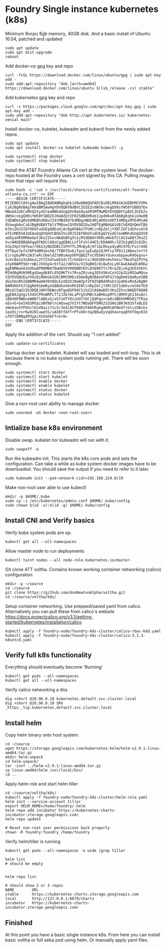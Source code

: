 # Foundry Single instance kubernetes (k8s)
 
Minimum 8vcpu 8gb memory, 40GB disk. 
And a basic install of Ubuntu 16.04, patched and updated

```
sudo apt update
sudo apt dist-upgrade
reboot
```


Add docker-ce gpg key and repo
```
curl -fsSL https://download.docker.com/linux/ubuntu/gpg | sudo apt-key add -
sudo add-apt-repository "deb [arch=amd64] https://download.docker.com/linux/ubuntu $(lsb_release -cs) stable"
```


Add kubernetes gpg key and repo
```
curl -s https://packages.cloud.google.com/apt/doc/apt-key.gpg | sudo apt-key add -
sudo add-apt-repository "deb http://apt.kubernetes.io/ kubernetes-xenial main"
```

Install docker-ce, kubelet, kubeadm and kubectl from the newly added repos.
```
sudo apt update
sudo apt install docker-ce kubelet kubeadm kubectl -y

sudo systemctl stop docker
sudo systemctl stop kubelet
```

Install the AT&T Foundry Atlanta CA cert at the system level.  The docker-repo hosted at the Foundry uses a cert signed by this CA.  Pulling images from that repo will require this.
```
sudo bash -c 'cat > /usr/local/share/ca-certificates/att-foundry-atlanta-ca.crt' << EOF
-----BEGIN CERTIFICATE-----
MIIE8DCCA9igAwIBAgIBADANBgkqhkiG9w0BAQUFADCBsDELMAkGA1UEBhMCVVMx
CzAJBgNVBAgTAkdBMSAwHgYDVQQKFBdBVCZUIEZvdW5kcnkgQXRsYW50YSBDQTEe
MBwGA1UECxMVQ2VydGlmaWNhdGUgQXV0aG9yaXR5MTMwMQYDVQQDFCpBVCZUIEZv
dW5kcnkgQXRsYW50YSBDZXJ0aWZpY2F0ZSBBdXRob3JpdHkxHTAbBgkqhkiG9w0B
CQEWDm1qMzU4MEBhdHQuY29tMB4XDTE4MDgxNDE4MjA0OVoXDTI4MDgxMTE4MjA0
OVowgbAxCzAJBgNVBAYTAlVTMQswCQYDVQQIEwJHQTEgMB4GA1UEChQXQVQmVCBG
b3VuZHJ5IEF0bGFudGEgQ0ExHjAcBgNVBAsTFUNlcnRpZmljYXRlIEF1dGhvcml0
eTEzMDEGA1UEAxQqQVQmVCBGb3VuZHJ5IEF0bGFudGEgQ2VydGlmaWNhdGUgQXV0
aG9yaXR5MR0wGwYJKoZIhvcNAQkBFg5tajM1ODBAYXR0LmNvbTCCASIwDQYJKoZI
hvcNAQEBBQADggEPADCCAQoCggEBALLnf1Fxhld4E5/EDAW0h/3ZIb1gN5Zx8ZDc
9Jp3Xpt39few/rO6I2yNDZDBiISPhYTL3MvByAj971bLRbvp4yqMz97D/Fvzrm9E
FPTBye7pfa7BP9dBM1mshQ/7TB6fDx6jfgsCspEuQpIQJMfcy7R911jNbmstetYS
EirnpbyMPx2N3leRcSbmldZtW9sAep9hPqBQZfxCVD5WsYdsmxx6ppwuR4Oogno+
3uVcBosU3s8AezL2tTZ5dtweE5dcfIrbXbE+Cs/9GO3KKxHxFmto/TNo4TqIPVYq
o3yKNAMf9drrmBiJVkhpG+5tTa2/UB5Va/XI9qBKO/8iQw5nLy0CAwEAAaOCAREw
ggENMAwGA1UdEwQFMAMBAf8wHQYDVR0OBBYEFL05Q9KTYs7R+aZ0jukg3EE45KnC
MIHdBgNVHSMEgdUwgdKAFL05Q9KTYs7R+aZ0jukg3EE45KnCoYG2pIGzMIGwMQsw
CQYDVQQGEwJVUzELMAkGA1UECBMCR0ExIDAeBgNVBAoUF0FUJlQgRm91bmRyeSBB
dGxhbnRhIENBMR4wHAYDVQQLExVDZXJ0aWZpY2F0ZSBBdXRob3JpdHkxMzAxBgNV
BAMUKkFUJlQgRm91bmRyeSBBdGxhbnRhIENlcnRpZmljYXRlIEF1dGhvcml0eTEd
MBsGCSqGSIb3DQEJARYObWozNTgwQGF0dC5jb22CAQAwDQYJKoZIhvcNAQEFBQAD
ggEBAJgUgitXd2CFMsWRPLTf2JZbl6LaPYgSVMBc5aBH6xpMfSjQMXFgh134uQzl
iBOd6P9WDneW8N7lABksG/aS7sHTYOisUUlYbCjQdPgo+cm0i4WDXhMN5027TRim
eEo+E+Ge5XEGMTpLUNTN8lncHQvwg7XIYt7NDaQFFDMG25ZUHG2BR7K035fxBLEE
xWx6avSfPkUvlEoVNaiiY1cSr3m1L8GT608zFA6hRqkgAKHtAFNeUfrmlszUBskx
1ea9ij+sr6w92Nluwe5S/uAX8tfAYT+PTvD0+3q2BEwQyVqQhAa+qq8FKfOqxKIX
ufO7tbRNg4POypiXSOabbFfvS+0=
-----END CERTIFICATE-----
EOF
```

Apply the addition of the cert.  Should say "1 cert added"
```
sudo update-ca-certificates
```

Startup docker and kubelet.  Kubelet will say loaded and exit-loop.  This is ok because there is no kube system pods running yet.  There will be soon enough.
```
sudo systemctl start docker
sudo systemctl start kubelet
sudo systemctl enable docker
sudo systemctl enable kubelet
sudo systemctl status docker
sudo systemctl status kubelet
```

Give a non-root user ability to manage docker
```
sudo usermod -aG docker <non-root-user>
```

## Intialize base k8s environment

Disable swap. kubelet nor kubeadm will run with it.
```
sudo swapoff -a
```

Run the kubeadm init.  This starts the k8s core pods and sets the configuration.  Can take a while as kube system docker images have to be downloaded.  You should save the output if you need to refer to it later.
```
sudo kubeadm init --pod-network-cidr=192.168.224.0/19
```


Make non-root user able to use kubectl
```
mkdir -p $HOME/.kube
sudo cp -i /etc/kubernetes/admin.conf $HOME/.kube/config
sudo chown $(id -u):$(id -g) $HOME/.kube/config
```


## Install CNI and Verify basics

Verify kube system pods are up.  
```
kubectl get all --all-namespaces
```

Allow master node to run deployments
```
kubectl taint nodes --all node-role.kubernetes.io/master-

```

Git clone ATT voltha.  Contains known working container networking (calico) configuration
```
mkdir -p ~/source
cd ~/source
git clone https://github.com/donNewtonAlpha/voltha.git
cd ~/source/voltha/k8s/
```

Setup container networking.  Use prepped/saved yaml from calico.  Alternatively you can pull these from calico's website https://docs.projectcalico.org/v3.1/getting-started/kubernetes/installation/calico
```
kubectl apply -f foundry-node/foundry-k8s-cluster/calico-rbac-kdd.yaml
kubectl apply -f foundry-node/foundry-k8s-cluster/calico-3.1.3-k8setcd.yaml 
```


## Verify full k8s functionality

Everything should eventually become 'Running'
```
kubectl get pods --all-namespaces
kubectl get all --all-namespaces
```

Verify calico networking a dns
```
dig +short @10.96.0.10 kubernetes.default.svc.cluster.local
dig +short @10.96.0.10 SRV _https._tcp.kubernetes.default.svc.cluster.local
```


## Install helm

Copy helm binary onto host system.  
```
cd ~/source
wget https://storage.googleapis.com/kubernetes-helm/helm-v2.9.1-linux-amd64.tar.gz
mkdir helm-unpack
cd helm-unpack/
tar -zxvf ../helm-v2.9.1-linux-amd64.tar.gz
cp linux-amd64/helm /usr/local/bin/
cd ..
```

Apply helm role and start helm tiller
```
cd ~/source/voltha/k8s/
kubectl apply -f foundry-node/foundry-k8s-cluster/helm-role.yaml
helm init --service-account tiller
export HELM_HOME=/home/foundry/.helm
helm repo add incubator https://kubernetes-charts-incubator.storage.googleapis.com/
helm repo update

# Reset non-root user permissions back properly
chown -R foundry:foundry /home/foundry
```

Verify helm/tiller is running
```
kubectl get pods --all-namespaces -o wide |grep tiller

helm list
# should be empty


helm repo list

# should show 2 or 3 repos
NAME     	URL
stable   	https://kubernetes-charts.storage.googleapis.com
local    	http://127.0.0.1:8879/charts
incubator	https://kubernetes-charts-incubator.storage.googleapis.com/
```


## Finished

At this point you have a basic single instance k8s.
From here you can install basic voltha or full seba pod using helm.  Or manually apply yaml files.

